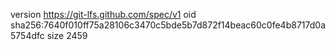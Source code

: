 version https://git-lfs.github.com/spec/v1
oid sha256:7640f010ff75a28106c3470c5bde5b7d872f14beac60c0fe4b8717d0a5754dfc
size 2459
